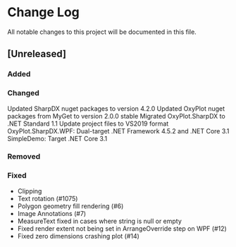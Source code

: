 # Change Log
All notable changes to this project will be documented in this file.

## [Unreleased]
### Added

### Changed
Updated SharpDX nuget packages to version 4.2.0
Updated OxyPlot nuget packages from MyGet to version 2.0.0 stable
Migrated OxyPlot.SharpDX to .NET Standard 1.1
Update project files to VS2019 format
OxyPlot.SharpDX.WPF: Dual-target .NET Framework 4.5.2 and .NET Core 3.1
SimpleDemo: Target .NET Core 3.1

### Removed

### Fixed
- Clipping
- Text rotation (#1075)
- Polygon geometry fill rendering (#6)
- Image Annotations (#7)
- MeasureText fixed in cases where string is null or empty
- Fixed render extent not being set in ArrangeOverride step on WPF (#12)
- Fixed zero dimensions crashing plot (#14)
